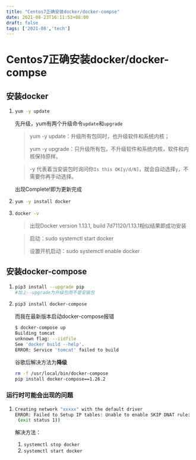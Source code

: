 ```yaml
---
title: "Centos7正确安装docker/docker-compse"
date: 2021-08-23T16:11:53+08:00
draft: false
tags: ['2021-08','tech']
---
```

# Centos7正确安装docker/docker-compse

## 安装docker

1. ```bash
   yum -y update
   ```

   先升级，yum有两个升级命令`update`和`upgrade`

   > yum -y update：升级所有包同时，也升级软件和系统内核；
   >
   > yum -y upgrade：只升级所有包，不升级软件和系统内核，软件和内核保持原样。

   > -y 代表着当安装包时询问你`Is this OK[y/d/N]`，就会自动选择`y`，不需要你再手动选择。

   出现Complete!即为更新完成

2. ```bash
   yum -y install docker
   ```

3. ```bash
   docker -v
   ```

   > 出现Docker version 1.13.1, build 7d71120/1.13.1相似结果即成功安装

   > 启动：sudo systemctl start docker
   >
   > 设置开机启动：sudo systemctl enable docker

## 安装docker-compose

1. ```bash
   pip3 install --upgrade pip
   #加上--upgrade为升级包而不是安装包
   ```

2. ```bash
   pip3 install docker-compose
   ```

   而我在最新版本启动docker-compose报错

   ```bash
   $ docker-compose up
   Building tomcat
   unknown flag: --iidfile
   See 'docker build --help'.
   ERROR: Service 'tomcat' failed to build
   ```

   谷歌后解决方法为**降级**

   ```bash
   rm -f /usr/local/bin/docker-compose
   pip install docker-compose==1.26.2
   ```



### 运行时可能会出现的问题

1. ```bash
   Creating network "xxxxx" with the default driver
   ERROR: Failed to Setup IP tables: Unable to enable SKIP DNAT rule:  (iptables failed: iptables --wait -t nat -I DOCKER -i br-c7abf8aa9caa -j RETURN: iptables: No chain/target/match by that name.
    (exit status 1))
   ```

   解决方法：

   1. `systemctl stop docker`
   2. `systemctl start docker`

